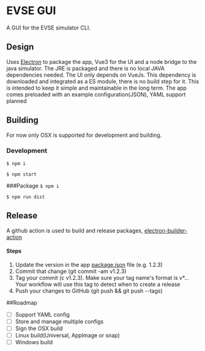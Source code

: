 # EVSE GUI
A GUI for the EVSE simulator CLI.

## Design
Uses [Electron](https://www.electronjs.org/) to package the app, Vue3 for the UI and a node bridge to the java simulator.
The JRE is packaged and there is no local JAVA dependencies needed.
The UI only depends on VueJs. This dependency is downloaded and integrated as a ES module, there is no build step for it. This is intended to keep it simple and maintainable in the long term.
The app comes preloaded with an example configuration(JSON), YAML support planned

## Building
For now only OSX is supported for development and building.

### Development
``$ npm i``

``$ npm start``

###Package
``$ npm i``

``$ npm run dist``

## Release
A github action is used to build and release packages, [electron-builder-action](https://github.com/marketplace/actions/electron-builder-action)

#### Steps
1. Update the version in the app [package.json](./src/package.json) file (e.g. 1.2.3)
2. Commit that change (git commit -am v1.2.3)
3. Tag your commit (c v1.2.3). Make sure your tag name's format is v*.*.*. Your workflow will use this tag to detect when to create a release
4. Push your changes to GitHub (git push && git push --tags)

##Roadmap
* [ ] Support YAML config 
* [ ] Store and manage multiple configs
* [ ] Sign the OSX build
* [ ] Linux build(Universal, AppImage or snap)
* [ ] Windows build
